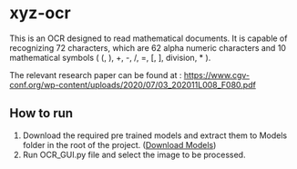 ﻿# xyz-ocr
This is an OCR designed to read mathematical documents. It is capable of recognizing 72 characters, which are 62 alpha numeric characters and 10 mathematical symbols ( (, ), +, -, /, =, [, ], division, * ).

The relevant research paper can be found at :
https://www.cgv-conf.org/wp-content/uploads/2020/07/03_202011L008_F080.pdf

## How to run

 1. Download the required pre trained models and extract them to Models folder in the root of the project. ([Download Models](https://drive.google.com/open?id=1zq8QlHaKgPB3-ynIXWq77eikhzB8zBYf))
 2. Run OCR_GUI.py file and select the image to be processed.
